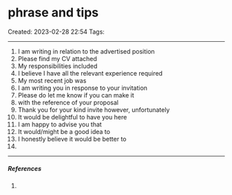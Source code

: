 # phrase and tips
Created: 2023-02-28 22:54
Tags: 
____

1. I am writing in relation to the advertised position
2. Please find my CV attached
3. My responsibilities included
4. I believe I have all the relevant experience required
5. My most recent job was
6. I am writing you in response to your invitation
7. Please do let me know if you can make it
8. with the reference of your proposal
9. Thank you for your kind invite however, unfortunately
10. It would be delightful to have you here
11. I am happy to advise you that
12. It would/might be a good idea to 
13. I honestly believe it would be better to
14. 

_____
##### References
1.

